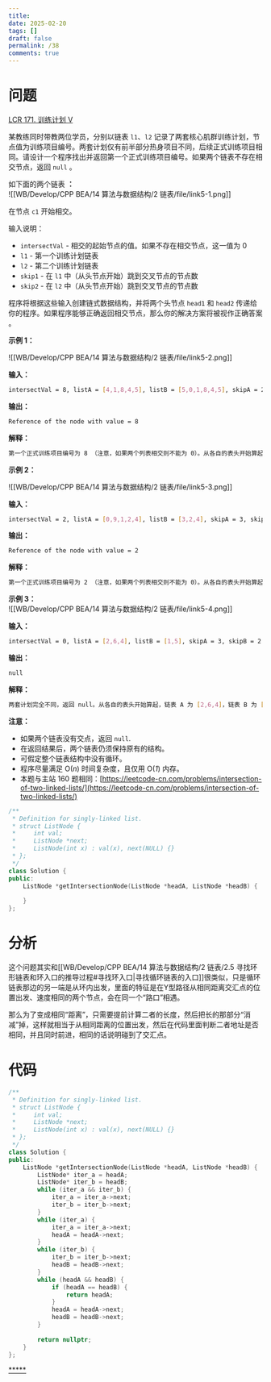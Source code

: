 ```yaml
---
title: 
date: 2025-02-20
tags: []
draft: false
permalink: /38
comments: true
---
```

# 问题

[LCR 171. 训练计划 V](https://leetcode.cn/problems/liang-ge-lian-biao-de-di-yi-ge-gong-gong-jie-dian-lcof/)  
  
某教练同时带教两位学员，分别以链表 `l1`、`l2` 记录了两套核心肌群训练计划，节点值为训练项目编号。两套计划仅有前半部分热身项目不同，后续正式训练项目相同。请设计一个程序找出并返回第一个正式训练项目编号。如果两个链表不存在相交节点，返回 `null` 。  
  
如下面的两个链表 **：**  
![[WB/Develop/CPP BEA/14 算法与数据结构/2 链表/file/link5-1.png]]

在节点 `c1` 开始相交。  
  
输入说明：  

- `intersectVal` - 相交的起始节点的值。如果不存在相交节点，这一值为 0  
- `l1` - 第一个训练计划链表  
- `l2` - 第二个训练计划链表  
- `skip1` - 在 `l1` 中（从头节点开始）跳到交叉节点的节点数  
- `skip2` - 在 `l2` 中（从头节点开始）跳到交叉节点的节点数  
  
程序将根据这些输入创建链式数据结构，并将两个头节点 `head1` 和 `head2` 传递给你的程序。如果程序能够正确返回相交节点，那么你的解决方案将被视作正确答案 。  
  
**示例 1：**  

![[WB/Develop/CPP BEA/14 算法与数据结构/2 链表/file/link5-2.png]]
  
**输入：**    
```bash
intersectVal = 8, listA = [4,1,8,4,5], listB = [5,0,1,8,4,5], skipA = 2, skipB = 3  
```
**输出：**    
```bash
Reference of the node with value = 8  
```
**解释：**    
```bash
第一个正式训练项目编号为 8 （注意，如果两个列表相交则不能为 0）。从各自的表头开始算起，链表 A 为 [4,1,8,4,5]，链表 B 为 [5,0,1,8,4,5]。在 A 中，相交节点前有 2 个节点；在 B 中，相交节点前有 3 个节点。  
```
  
**示例 2：**  

![[WB/Develop/CPP BEA/14 算法与数据结构/2 链表/file/link5-3.png]]
  
**输入：**    
```bash
intersectVal = 2, listA = [0,9,1,2,4], listB = [3,2,4], skipA = 3, skipB = 1  
```
**输出：**    
```bash
Reference of the node with value = 2  
```
**解释：**    
```bash
第一个正式训练项目编号为 2 （注意，如果两个列表相交则不能为 0）。从各自的表头开始算起，链表 A 为 [0,9,1,2,4]，链表 B 为 [3,2,4]。在 A 中，相交节点前有 3 个节点；在 B 中，相交节点前有 1 个节点。  
```
  
**示例 3：**  
![[WB/Develop/CPP BEA/14 算法与数据结构/2 链表/file/link5-4.png]]
  
**输入：**    
```bash
intersectVal = 0, listA = [2,6,4], listB = [1,5], skipA = 3, skipB = 2  
```
**输出：**    
```bash
null
```  
**解释：**    
```bash
两套计划完全不同，返回 null。从各自的表头开始算起，链表 A 为 [2,6,4]，链表 B 为 [1,5]。由于这两个链表不相交，所以 intersectVal 必须为 0，而 skipA 和 skipB 可以是任意值。  
```
  
**注意：**  
  
- 如果两个链表没有交点，返回 `null`.  
- 在返回结果后，两个链表仍须保持原有的结构。  
- 可假定整个链表结构中没有循环。  
- 程序尽量满足 O(_n_) 时间复杂度，且仅用 O(_1_) 内存。  
- 本题与主站 160 题相同：[https://leetcode-cn.com/problems/intersection-of-two-linked-lists/](https://leetcode-cn.com/problems/intersection-of-two-linked-lists/)  

```cpp
/**
 * Definition for singly-linked list.
 * struct ListNode {
 *     int val;
 *     ListNode *next;
 *     ListNode(int x) : val(x), next(NULL) {}
 * };
 */
class Solution {
public:
    ListNode *getIntersectionNode(ListNode *headA, ListNode *headB) {
        
    }
};
```

# 分析

这个问题其实和[[WB/Develop/CPP BEA/14 算法与数据结构/2 链表/2.5 寻找环形链表和环入口的推导过程#寻找环入口|寻找循环链表的入口]]很类似，只是循环链表那边的另一端是从环内出发，里面的特征是在Y型路径从相同距离交汇点的位置出发、速度相同的两个节点，会在同一个“路口”相遇。  

那么为了变成相同“距离”，只需要提前计算二者的长度，然后把长的那部分“消减”掉，这样就相当于从相同距离的位置出发，然后在代码里面判断二者地址是否相同，并且同时前进，相同的话说明碰到了交汇点。  
# 代码

```cpp
/**
 * Definition for singly-linked list.
 * struct ListNode {
 *     int val;
 *     ListNode *next;
 *     ListNode(int x) : val(x), next(NULL) {}
 * };
 */
class Solution {
public:
    ListNode *getIntersectionNode(ListNode *headA, ListNode *headB) {
        ListNode* iter_a = headA;
        ListNode* iter_b = headB;
        while (iter_a && iter_b) {
            iter_a = iter_a->next;
            iter_b = iter_b->next;
        }
        while (iter_a) {
            iter_a = iter_a->next;
            headA = headA->next;
        }
        while (iter_b) {
            iter_b = iter_b->next;
            headB = headB->next;
        }
        while (headA && headB) {
            if (headA == headB) {
                return headA;
            }
            headA = headA->next;
            headB = headB->next;
        }
        
        return nullptr;
    }
};
```

[*****](WB/Develop/CPP%20BEA/14%20算法与数据结构/2%20链表/2%20链表.md)  
